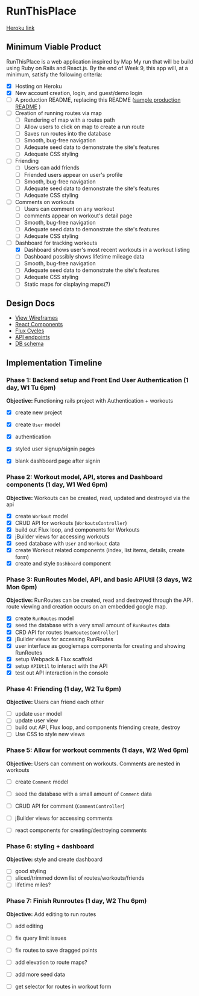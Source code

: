 # RunThisPlace
[Heroku link][heroku]

[heroku]: https://runthisplace.herokuapp.com

## Minimum Viable Product

RunThisPlace is a web application inspired by Map My run that will be build using Ruby on Rails and React.js.  By the end of Week 9, this app will, at a minimum, satisfy the following criteria:

- [x] Hosting on Heroku
- [x] New account creation, login, and guest/demo login
- [ ] A production README, replacing this README ([sample production README](docs/production_readme.md) )
- [ ] Creation of running routes via map
  - [ ] Rendering of map with a routes path
  - [ ] Allow users to click on map to create a run route
  - [ ] Saves run routes into the database
  - [ ] Smooth, bug-free navigation
  - [ ] Adequate seed data to demonstrate the site's features
  - [ ] Adequate CSS styling
- [ ] Friending
  - [ ] Users can add friends
  - [ ] Friended users appear on user's profile
  - [ ] Smooth, bug-free navigation
  - [ ] Adequate seed data to demonstrate the site's features
  - [ ] Adequate CSS styling
- [ ] Comments on workouts
  - [ ] Users can comment on any workout
  - [ ] comments appear on workout's detail page
  - [ ] Smooth, bug-free navigation
  - [ ] Adequate seed data to demonstrate the site's features
  - [ ] Adequate CSS styling
- [ ] Dashboard for tracking workouts
  - [x] Dashboard shows user's most recent workouts in a workout listing
  - [ ] Dashboard possibly shows lifetime mileage data
  - [ ] Smooth, bug-free navigation
  - [ ] Adequate seed data to demonstrate the site's features
  - [ ] Adequate CSS styling
  - [ ] Static maps for displaying maps(?)

## Design Docs
* [View Wireframes][views]
* [React Components][components]
* [Flux Cycles][flux-cycles]
* [API endpoints][api-endpoints]
* [DB schema][schema]

[views]: docs/views.md
[components]: docs/components.md
[flux-cycles]: docs/flux-cycles.md
[api-endpoints]: docs/api-endpoints.md
[schema]: docs/schema.md

## Implementation Timeline

### Phase 1: Backend setup and Front End User Authentication (1 day, W1 Tu 6pm)

**Objective:** Functioning rails project with Authentication + workouts

- [x] create new project
- [x] create `User` model
- [x] authentication
- [x] styled user signup/signin pages
- [x] blank dashboard page after signin


### Phase 2: Workout model, API, stores and Dashboard components (1 day, W1 Wed 6pm)
**Objective:** Workouts can be created, read, updated and destroyed via the api

- [x] create `Workout` model
- [x] CRUD API for workouts (`WorkoutsController`)
- [x] build out Flux loop, and components for Workouts
- [x] jBuilder views for accessing workouts
- [x] seed database with `User` and `Workout` data
- [x] create Workout related components (index, list items, details, create form)
- [x] create and style `Dashboard` component

### Phase 3: RunRoutes Model, API, and basic APIUtil (3 days, W2 Mon 6pm)

**Objective:** RunRoutes can be created, read and destroyed through the
API. route viewing and creation occurs on an embedded google map.


- [x] create `RunRoutes` model
- [x] seed the database with a very small amount of `RunRoutes` data
- [x] CRD API for routes (`RunRoutesController`)
- [x] jBuilder views for accessing RunRoutes
- [x] user interface as googlemaps components for creating and showing RunRoutes
- [x] setup Webpack & Flux scaffold
- [x] setup `APIUtil` to interact with the API
- [x] test out API interaction in the console

### Phase 4: Friending (1 day, W2 Tu 6pm)

**Objective:** Users can friend each other

- [ ] update `user` model
- [ ] update user view
- [ ] build out API, Flux loop, and components friending create, destroy
- [ ] Use CSS to style new views

### Phase 5: Allow for workout comments (1 days, W2 Wed 6pm)

**Objective:** Users can comment on workouts. Comments are nested in workouts

- [ ] create `Comment` model
- [ ] seed the database with a small amount of `Comment` data
- [ ] CRUD API for comment (`CommentController`)
- [ ] jBuilder views for accessing comments
- [ ] react components for creating/destroying comments



### Phase 6: styling + dashboard

**Objective:** style and create dashboard
- [ ] good styling
- [ ] sliced/trimmed down list of routes/workouts/friends
- [ ] lifetime miles?

### Phase 7: Finish Runroutes (1 day, W2 Thu 6pm)

**Objective:** Add editing to run routes

- [ ] add editing
- [ ] fix query limit issues
- [ ] fix routes to save dragged points
- [ ] add elevation to route maps?
- [ ] add more seed data
- [ ] get selector for routes in workout form



[phase-one]: docs/phases/phase1.md
[phase-two]: docs/phases/phase2.md
[phase-three]: docs/phases/phase3.md
[phase-four]: docs/phases/phase4.md
[phase-five]: docs/phases/phase5.md
